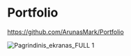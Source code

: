 # Portfolio
https://github.com/ArunasMark/Portfolio

![Pagrindinis_ekranas_FULL 1](https://user-images.githubusercontent.com/107833251/207840511-f4215257-430f-4376-a263-d5fc7121c185.png)
